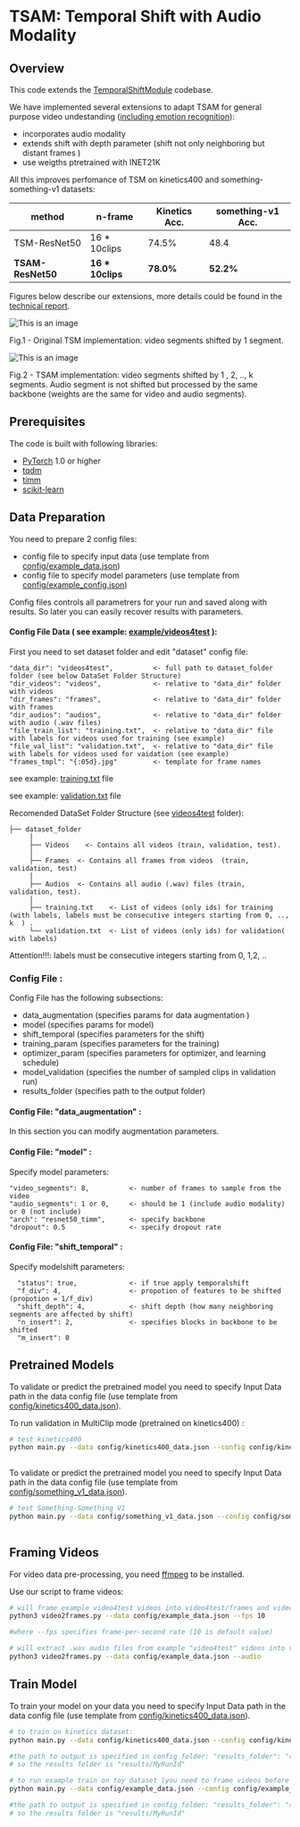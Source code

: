 # TSAM: Temporal Shift with Audio Modality 


## Overview
This code extends the [TemporalShiftModule](https://github.com/mit-han-lab/temporal-shift-module) codebase. 

We have implemented several extensions to adapt TSAM for general purpose video undestanding ([including emotion recognition](Adcumen.pdf)):


- incorporates audio modality
- extends shift with depth parameter (shift not only neighboring but distant frames )
- use weigths ptretrained with INET21K

All this improves perfomance of TSM on kinetics400 and something-something-v1 datasets:

| method          | n-frame      | Kinetics Acc. | something-v1 Acc. |
| --------------- | ------------ | ------------- | ------------- |
| TSM-ResNet50    | 16 * 10clips |     74.5%     |     48.4     |
| **TSAM-ResNet50** | **16 * 10clips**  | **78.0%**     | **52.2%**     |


Figures below describe our extensions, more details could be found in the [technical report](TSAM.pdf).




![This is an image](figures/tsm.png)

<p align = "left">
Fig.1 - Original TSM implementation: video segments shifted by 1 segment.
</p>




![This is an image](figures/VCAM.png)

<p align = "left">
Fig.2 - TSAM implementation: video segments shifted by 1 , 2, .., k segments. Audio segment is not shifted but processed by the same backbone (weights are the same for video and audio segments).
</p>



## Prerequisites

The code is built with following libraries:

- [PyTorch](https://pytorch.org/) 1.0 or higher
- [tqdm](https://github.com/tqdm/tqdm.git)
- [timm](https://github.com/rwightman/pytorch-image-models)
- [scikit-learn](https://scikit-learn.org/stable/)



## Data Preparation

You need to prepare 2 config files: 

- config file to specify input data (use template from  [config/example_data.json](config/example_data.json))
- config file to specify model parameters (use template from  [config/example_config.json](config/example_config.json))

Config files controls all parametrers for your run and saved along with results. So later you can easily recover results with parameters. 

#### Config File Data ( see example:  [example/videos4test](example/videos4test) ):

First you need to set dataset folder and edit "dataset" config file:

	"data_dir": "videos4test",          <- full path to dataset_folder folder (see below DataSet Folder Structure)
    "dir_videos": "videos",             <- relative to "data_dir" folder with videos
    "dir_frames": "frames",             <- relative to "data_dir" folder with frames
	"dir_audios": "audios",             <- relative to "data_dir" folder with audio (.wav files)
	"file_train_list": "training.txt",  <- relative to "data_dir" file with labels for videos used for training (see example) 
	"file_val_list": "validation.txt",  <- relative to "data_dir" file with labels for videos used for vaidation (see example)
	"frames_tmpl": "{:05d}.jpg"         <- template for frame names

see example:  [training.txt](example/videos4test/training.txt) file

see example:  [validation.txt](example/videos4test/validation.txt) file

Recomended DataSet Folder Structure (see [videos4test](videos4test) folder):
    
    ├── dataset_folder
         │
         ├── Videos    <- Contains all videos (train, validation, test).
         │
         ├── Frames  <- Contains all frames from videos  (train, validation, test)
         │
         ├── Audios  <- Contains all audio (.wav) files (train, validation, test).
         │
         ├── training.txt    <- List of videos (only ids) for training (with labels, labels must be consecutive integers starting from 0, .., k  ) .
         └── validation.txt  <- List of videos (only ids) for validation( with labels)


Attention!!!: labels must be consecutive integers starting from 0, 1,2, .. 

### Config File : 

Config File has the following subsections:

- data_augmentation (specifies params for data augmentation )
- model (specifies params for model)
- shift_temporal (specifies parameters for the shift)
- training_param (specifies parameters for the training)
- optimizer_param (specifies parameters for optimizer, and learning schedule)
- model_validation (specifies the number of sampled clips in validation run)
- results_folder (specifies path to the output folder)




#### Config File: "data_augmentation" :
In this section you can modify augmentation parameters. 

#### Config File: "model" :
Specify model parameters:

    "video_segments": 8,          <- number of frames to sample from the video
    "audio_segments": 1 or 0,     <- should be 1 (include audio modality) or 0 (not include)
    "arch": "resnet50_timm",      <- specify backbone 
	"dropout": 0.5                <- specify dropout rate
 


#### Config File: "shift_temporal" :
Specify modelshift parameters:

      "status": true,             <- if true apply temporalshift
      "f_div": 4,                 <- propotion of features to be shifted (propotion = 1/f_div) 
      "shift_depth": 4,           <- shift depth (how many neighboring segments are affected by shift)
      "n_insert": 2,              <- specifies blocks in backbone to be shifted
      "m_insert": 0
	
 


## Pretrained Models

To validate or predict the pretrained model you need to specify Input Data path in the data config file 
(use template from  [config/kinetics400_data.json](config/kinetics400_data.json)).


To run validation in MultiClip mode (pretrained on kinetics400) :

```bash
# test kinetics400
python main.py --data config/kinetics400_data.json --config config/kinetics400_config.json --validate kinetics400 --device 0,1,2,4
   
```

To validate or predict the pretrained model you need to specify Input Data path in the data config file 
(use template from  [config/something_v1_data.json](config/something_v1_data.json)).
```bash
# test Something-Something V1
python main.py --data config/something_v1_data.json --config config/something_v1_config.json --validate something_v1 --device 0,1,2,4
   
```

## Framing Videos

For video data pre-processing, you need [ffmpeg](https://www.ffmpeg.org/) to be installed.

Use our script to frame videos:

```bash
# will frame example video4test videos into video4test/frames and video4test/audios
python3 video2frames.py --data config/example_data.json --fps 10

#where --fps specifies frame-per-second rate (10 is default value)

# will extract .wav audio files from example "video4test" videos into video4test/audio 
python3 video2frames.py --data config/example_data.json --audio
```

## Train Model

To train  your model on your data you need to specify Input Data path in the data config file 
(use template from  [config/kinetics400_data.json](config/kinetics400_data.json)). 


```bash
# to train on kinetics dataset: 
python main.py --data config/kinetics400_data.json --config config/kinetics400_config.json --device 0,1,2,4 --run_id "MyRunId"

#the path to output is specified in config folder: "results_folder": "results"
# so the results folder is "results/MyRunId"    
```

```bash
# to run example train on toy dataset (you need to frame videos before  (see above "Framing Videos")): 
python main.py --data config/example_data.json --config config/example_config.json --device 0,1,2,4 --run_id "MyRunId"

#the path to output is specified in config folder: "results_folder": "results"
# so the results folder is "results/MyRunId"    
```
